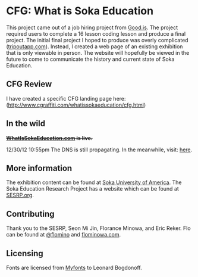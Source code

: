 
# CFG: What is Soka Education

This project came out of a job hiring project from [Good.is](http://www.good.is). The project required users to complete a 16 lesson coding lesson and produce a final project. The initial final project I hoped to produce was overly complicated ([tripoutapp.com](www.tripoutapp.com)). Instead, I created a web page of an existing exhibition that is only viewable in person. The website will hopefully be viewed in the future to come to communicate the history and current state of Soka Education.

## CFG Review

I have created a specific CFG landing page here:(http://www.cgraffiti.com/whatissokaeducation/cfg.html)

## In the wild
~~**[WhatIsSokaEducation.com](http://www.whatissokaeducation.com) is live.**~~ 

12/30/12 10:55pm The DNS is still propagating. In the meanwhile, visit: [here](http://www.cgraffiti.com/whatissokaeducation).

## More information

The exhibition content can be found at [Soka University of America](http://soka.edu). The Soka Education Research Project has a website which can be found at [SESRP.org](www.sesrp.org).


## Contributing

Thank you to the SESRP, Seon Mi Jin, Florance Minowa, and Eric Reker. Flo can be found at [@flomino](https://twitter.com/flomino) and [flominowa.com](http://www.flominowa.com).

## Licensing

Fonts are licensed from [Myfonts](http://myfonts.com) to Leonard Bogdonoff.